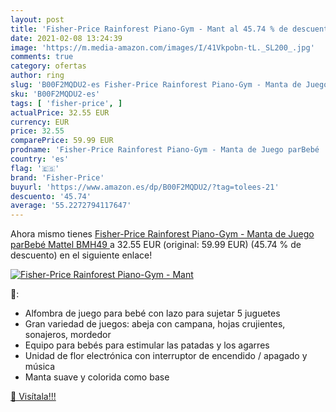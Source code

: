 ```yaml
---
layout: post
title: 'Fisher-Price Rainforest Piano-Gym - Mant al 45.74 % de descuento'
date: 2021-02-08 13:24:39
image: 'https://m.media-amazon.com/images/I/41Vkpobn-tL._SL200_.jpg'
comments: true
category: ofertas
author: ring
slug: 'B00F2MQDU2-es Fisher-Price Rainforest Piano-Gym - Manta de Juego parBebé...'
sku: 'B00F2MQDU2-es'
tags: [ 'fisher-price', ]
actualPrice: 32.55 EUR
currency: EUR
price: 32.55
comparePrice: 59.99 EUR
prodname: 'Fisher-Price Rainforest Piano-Gym - Manta de Juego parBebé  Mattel BMH49 '
country: 'es'
flag: '🇪🇸'
brand: 'Fisher-Price'
buyurl: 'https://www.amazon.es/dp/B00F2MQDU2/?tag=tolees-21'
descuento: '45.74'
average: '55.2272794117647'
---
```


Ahora mismo tienes [Fisher-Price Rainforest Piano-Gym - Manta de Juego parBebé  Mattel BMH49 ](https://www.amazon.es/dp/B00F2MQDU2/?tag=tolees-21) a 32.55 EUR (original: 59.99 EUR) (45.74 %  de descuento) en el siguiente enlace!

[![Fisher-Price Rainforest Piano-Gym - Mant](https://m.media-amazon.com/images/I/41Vkpobn-tL._SL200_.jpg)](https://www.amazon.es/dp/B00F2MQDU2/?tag=tolees-21)

🔎:

- Alfombra de juego para bebé con lazo para sujetar 5 juguetes
- Gran variedad de juegos: abeja con campana, hojas crujientes, sonajeros, mordedor
- Equipo para bebés para estimular las patadas y los agarres
- Unidad de flor electrónica con interruptor de encendido / apagado y música
- Manta suave y colorida como base

[🛒 Visítala!!!](https://www.amazon.es/dp/B00F2MQDU2/?tag=tolees-21)
